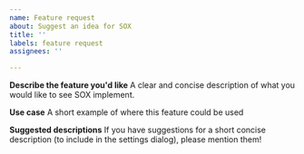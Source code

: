 ```yaml
---
name: Feature request
about: Suggest an idea for SOX
title: ''
labels: feature request
assignees: ''

---
```


**Describe the feature you'd like**
A clear and concise description of what you would like to see SOX implement.

**Use case**
A short example of where this feature could be used 

**Suggested descriptions**
If you have suggestions for a short concise description (to include in the settings dialog), please mention them!
